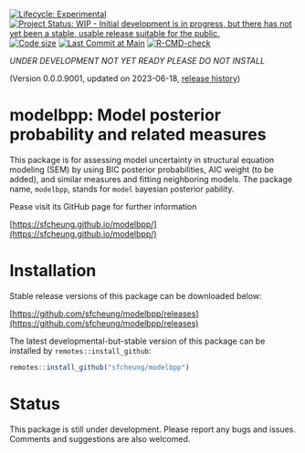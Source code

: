 <!-- badges: start -->
[![Lifecycle: Experimental](https://img.shields.io/badge/lifecycle-experimental-orange.svg)](https://lifecycle.r-lib.org/articles/stages.html#experimental)
[![Project Status: WIP - Initial development is in progress, but there has not yet been a stable, usable release suitable for the public.](https://www.repostatus.org/badges/latest/wip.svg)](https://www.repostatus.org/#wip)
[![Code size](https://img.shields.io/github/languages/code-size/sfcheung/modelbpp.svg)](https://github.com/sfcheung/modelbpp)
[![Last Commit at Main](https://img.shields.io/github/last-commit/sfcheung/modelbpp.svg)](https://github.com/sfcheung/modelbpp/commits/main)
[![R-CMD-check](https://github.com/sfcheung/modelbpp/actions/workflows/R-CMD-check.yaml/badge.svg)](https://github.com/sfcheung/modelbpp/actions/workflows/R-CMD-check.yaml)
<!-- badges: end -->

*UNDER DEVELOPMENT NOT YET READY PLEASE DO NOT INSTALL*

(Version 0.0.0.9001, updated on 2023-06-18, [release history](https://sfcheung.github.io/modelbpp/news/index.html))

# modelbpp: Model posterior probability and related measures

This package is for assessing model uncertainty in structural
equation modeling (SEM) by using BIC posterior
probabilities, AIC weight (to be added), and similar measures and
fitting neighboring models. The package name, `modelbpp`,
stands for `model` `b`ayesian `p`osterior `p`ability.

Pease visit its GitHub page for further information

[https://sfcheung.github.io/modelbpp/](https://sfcheung.github.io/modelbpp/)

# Installation

Stable release versions of this package can be downloaded below:

[https://github.com/sfcheung/modelbpp/releases](https://github.com/sfcheung/modelbpp/releases)

The latest developmental-but-stable version of this package can be installed by `remotes::install_github`:

```r
remotes::install_github("sfcheung/modelbpp")
```

# Status

This package is still under development. Please report any
bugs and issues. Comments and suggestions are also welcomed.
